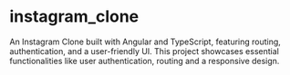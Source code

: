 # instagram_clone
An Instagram Clone built with Angular and TypeScript, featuring routing, authentication, and a user-friendly UI. This project showcases essential functionalities like user authentication, routing and a responsive design.

